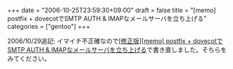 +++
date = "2006-10-25T23:59:30+09:00"
draft = false
title = "[memo] postfix + dovecotでSMTP AUTH & IMAPなメールサーバを立ち上げる"
categories = ["gentoo"]
+++

2006/10/29追記: イマイチ不正確なので<a href="http://nobu666.com/2006/10/29/000423.html">[修正版][memo] postfix + dovecotでSMTP AUTH &amp; IMAPなメールサーバを立ち上げる</a>で書き直しました。そちらをみてください。
